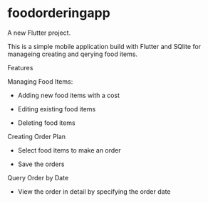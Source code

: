 # foodorderingapp
A new Flutter project.

This is a simple mobile application build with Flutter and SQlite for manageing creating and qerying food items. 

Features

Managing Food Items: 

  -  Adding new food items with a cost
  
  -  Editing existing food items
  
  -  Deleting food items
  

Creating Order Plan

  -  Select food items to make an order
  
  -  Save the orders 


Query Order by Date

  -  View the order in detail by specifying the order date 
